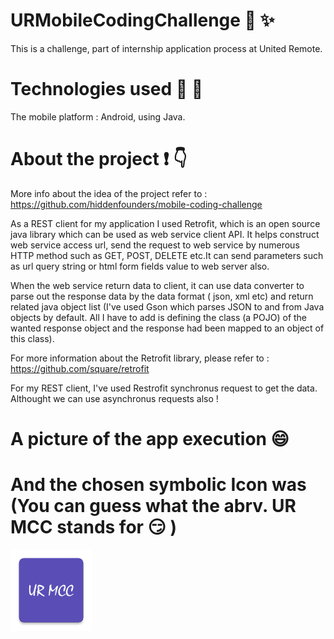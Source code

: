 # URMobileCodingChallenge 💪 ✨

This is a challenge, part of internship application process at United Remote.

# Technologies used 🔧 🔨

The mobile platform : Android, using Java.

# About the project ❗️ 👇

More info about the idea of the project refer to :
https://github.com/hiddenfounders/mobile-coding-challenge

As a REST client for my application I used Retrofit, which is an open source java library which can be used as web service client API. It helps construct web service access url,  send the request to web service by numerous HTTP method such as GET, POST, DELETE etc.It can send parameters such as url query string or html form fields value to web server also.

When the web service return data to client, it can use data converter to parse out the response data by the data format ( json, xml etc) and return related java object list (I've used Gson which parses JSON to and from Java objects by default. All I have to add is defining the class (a POJO) of the wanted response object and the response had been mapped to an object of this class).

For more information about the Retrofit library, please refer to  : https://github.com/square/retrofit

For my REST client, I've used Restrofit synchronus request to get the data. Althought we can use asynchronus requests also !

# A picture of the app execution 😄

# And the chosen symbolic Icon was (You can guess what the abrv. UR MCC stands for 😏 )

<p>
    <img src="https://github.com/NA-Jalilius/URMobileCodingChallenge/blob/master/app/src/main/ic_launcher_icone-web.png" width = "130" height = "130"/>
</p>

